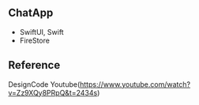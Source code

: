 ## ChatApp
- SwiftUI, Swift
- FireStore

## Reference 
DesignCode Youtube(https://www.youtube.com/watch?v=Zz9XQy8PRpQ&t=2434s)
